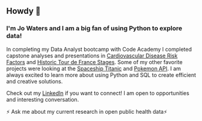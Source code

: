 ## Howdy 👋

### I'm Jo Waters and I am a big fan of using Python to explore data!

In completing my Data Analyst bootcamp with Code Academy I completed capstone analyses and presentations in [Cardiovascular Disease Risk Factors](https://github.com/joeaguas/Cardiovascular-Disease-RF-Analysis) and [Historic Tour de France Stages](https://github.com/joeaguas/Historic-Tour-de-France-Analysis). Some of my other favorite projects were looking at the [Spaceship Titanic](https://github.com/joeaguas/R-Project) and [Pokemon API](https://github.com/joeaguas/APIs-Assignment). 
I am always excited to learn more about using Python and SQL to create efficient and creative solutions.

Check out my [LinkedIn](http://www.linkedin.com/in/johannawaters) if you want to connect! I am open to opportunities and interesting conversation.

⚡ Ask me about my current research in open public health data⚡
